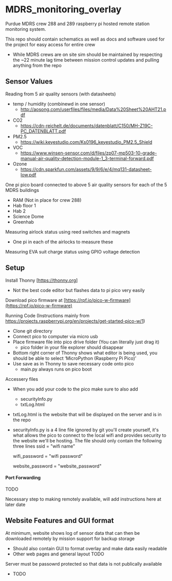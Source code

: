 # MDRS_monitoring_overlay
Purdue MDRS crew 288 and 289 raspberry pi hosted remote station monitoring system.

This repo should contain schematics as well as docs and software used for the project for easy access for entire crew
  - While MDRS crews are on site sim should be maintained by respecting the ~22 minute lag time between mission control updates and pulling anything from the repo

## Sensor Values
Reading from 5 air quality sensors (with datasheets)
 - temp / humidity (combinewd in one sensor)
   - http://aosong.com/userfiles/files/media/Data%20Sheet%20AHT21.pdf 
 - CO2
   - https://cdn-reichelt.de/documents/datenblatt/C150/MH-Z19C-PC_DATENBLATT.pdf
 - PM2.5
   - https://wiki.keyestudio.com/Ks0196_keyestudio_PM2.5_Shield
 - VOC
   - https://www.winsen-sensor.com/d/files/zp07-mp503-10-grade-manual-air-quality-detection-module-1_3-terminal-forward.pdf
 - Ozone
   - https://cdn.sparkfun.com/assets/9/9/6/e/4/mq131-datasheet-low.pdf

One pi pico board connected to above 5 air quality sensors for each of the 5 MDRS buildings
 - RAM (Not in place for crew 288)
 - Hab floor 1
 - Hab 2
 - Science Dome
 - Greenhab
   
Measuring airlock status using reed switches and magnets
 - One pi in each of the airlocks to measure these

Measuring EVA suit charge status using GPIO voltage detection

## Setup
Install Thonny [https://thonny.org]
  - Not the best code editor but flashes data to pi pico very easily


Download pico firmware at [https://rpf.io/pico-w-firmware](https://rpf.io/pico-w-firmware)


Running Code (Instructions mainly from https://projects.raspberrypi.org/en/projects/get-started-pico-w/1)
  - Clone git directory
  - Connect pico to computer via micro usb
  - Place firmware file into pico drive folder (You can literally just drag it)
    - pico folder in your file explorer should disappear
  - Bottom right corner of Thonny shows what editor is being used, you should be able to select  ‘MicroPython (Raspberry Pi Pico)’ 
  - Use save as in Thonny to save necessary code onto pico
    - main.py always runs on pico boot

Accessery files
  - When you add your code to the pico make sure to also add
      - securityInfo.py
      - txtLog.html
  - txtLog.html is the website that will be displayed on the server and is in the repo
  - securityInfo.py is a 4 line file ignored by git you'll create yourself, it's what allows the pico to connect to the local wifi and provides security to the website we'll be hosting. The file should only contain the following three lines
      ssid = "wifi name"
    
      wifi_password = "wifi password"

      website_password = "website_password"

#### Port Forwarding
TODO

Necessary step to making remotely available, will add instructions here at later date

## Website Features and GUI format
At minimum, website shows log of sensor data that can then be downloaded remotely by mission support for backup storage
  - Should also contain GUI to format overlay and make data easily readable
  - Other web pages and general layout TODO
    
Server must be passowrd protected so that data is not publically available
  - TODO
